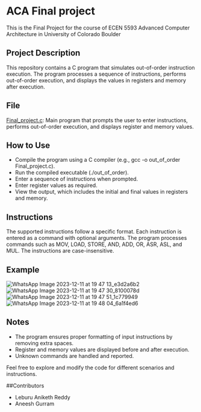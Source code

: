 # ACA Final project
This is the Final Project for the course of ECEN 5593 Advanced Computer Architecture in University of Colorado Boulder

## Project Description
This repository contains a C program that simulates out-of-order instruction execution. The program processes a sequence of instructions, performs out-of-order execution, and displays the values in registers and memory after execution.

## File
[Final_project.c](./Final_project.c): Main program that prompts the user to enter instructions, performs out-of-order execution, and displays register and memory values.

## How to Use
- Compile the program using a C compiler (e.g., gcc -o out_of_order Final_project.c).
- Run the compiled executable (./out_of_order).
- Enter a sequence of instructions when prompted.
- Enter register values as required.
- View the output, which includes the initial and final values in registers and memory.

## Instructions
The supported instructions follow a specific format. Each instruction is entered as a command with optional arguments. The program processes commands such as MOV, LOAD, STORE, AND, ADD, OR, ASR, ASL, and MUL. The instructions are case-insensitive.

## Example
![WhatsApp Image 2023-12-11 at 19 47 13_e3d2a6b2](https://github.com/Mickey-mouse23/ACA_Final_project/assets/70874185/4ba96175-fbd8-491e-b738-0b3b831f84b5)
![WhatsApp Image 2023-12-11 at 19 47 30_8100078d](https://github.com/Mickey-mouse23/ACA_Final_project/assets/70874185/0cbe349f-0ab1-4c76-8c5d-cee61d61b19d)
![WhatsApp Image 2023-12-11 at 19 47 51_1c779949](https://github.com/Mickey-mouse23/ACA_Final_project/assets/70874185/ebb1999d-1fbf-4e44-b676-02331d012951)
![WhatsApp Image 2023-12-11 at 19 48 04_6a1f4ed6](https://github.com/Mickey-mouse23/ACA_Final_project/assets/70874185/1f562ca0-5758-444a-93cc-046c9b9312ed)

## Notes
- The program ensures proper formatting of input instructions by removing extra spaces.
- Register and memory values are displayed before and after execution.
- Unknown commands are handled and reported.

Feel free to explore and modify the code for different scenarios and instructions.

##Contributors
- Leburu Aniketh Reddy
- Aneesh Gurram
